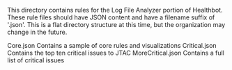 This directory contains rules for the Log File Analyzer portion of Healthbot.
These rule files should have JSON content and have a filename suffix of '.json'.
This is a flat directory structure at this time, but the organization may change in the future.

Core.json           Contains a sample of core rules and visualizations
Critical.json       Contains the top ten critical issues to JTAC
MoreCritical.json   Contains a full list of critical issues

